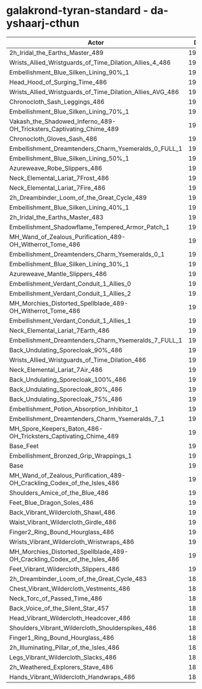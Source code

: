 # galakrond-tyran-standard - da-yshaarj-cthun
| Actor | DPS | Increase |
|---|:---:|:---:|
|2h_Iridal_the_Earths_Master_489|194149|1.88%|
|Wrists_Allied_Wristguards_of_Time_Dilation_Allies_4_486|193326|1.45%|
|Embellishment_Blue_Silken_Lining_90%_1|193264|1.42%|
|Head_Hood_of_Surging_Time_486|192919|1.24%|
|Wrists_Allied_Wristguards_of_Time_Dilation_Allies_AVG_486|192897|1.22%|
|Chronocloth_Sash_Leggings_486|192691|1.12%|
|Embellishment_Blue_Silken_Lining_70%_1|192683|1.11%|
|Vakash_the_Shadowed_Inferno_489-OH_Tricksters_Captivating_Chime_489|192586|1.06%|
|Chronocloth_Gloves_Sash_486|192394|0.96%|
|Embellishment_Dreamtenders_Charm_Ysemeralds_0_FULL_1|192141|0.83%|
|Embellishment_Blue_Silken_Lining_50%_1|192024|0.77%|
|Azureweave_Robe_Slippers_486|191907|0.71%|
|Neck_Elemental_Lariat_7Frost_486|191894|0.70%|
|Neck_Elemental_Lariat_7Fire_486|191890|0.70%|
|2h_Dreambinder_Loom_of_the_Great_Cycle_489|191880|0.69%|
|Embellishment_Blue_Silken_Lining_40%_1|191819|0.66%|
|2h_Iridal_the_Earths_Master_483|191804|0.65%|
|Embellishment_Shadowflame_Tempered_Armor_Patch_1|191799|0.65%|
|MH_Wand_of_Zealous_Purification_489-OH_Witherrot_Tome_486|191683|0.59%|
|Embellishment_Dreamtenders_Charm_Ysemeralds_0_1|191671|0.58%|
|Embellishment_Blue_Silken_Lining_30%_1|191550|0.52%|
|Azureweave_Mantle_Slippers_486|191521|0.50%|
|Embellishment_Verdant_Conduit_1_Allies_0|191492|0.49%|
|Embellishment_Verdant_Conduit_1_Allies_2|191469|0.48%|
|MH_Morchies_Distorted_Spellblade_489-OH_Witherrot_Tome_486|191437|0.46%|
|Embellishment_Verdant_Conduit_1_Allies_1|191414|0.45%|
|Neck_Elemental_Lariat_7Earth_486|191349|0.41%|
|Embellishment_Dreamtenders_Charm_Ysemeralds_7_FULL_1|191237|0.35%|
|Back_Undulating_Sporecloak_90%_486|191148|0.31%|
|Wrists_Allied_Wristguards_of_Time_Dilation_486|191139|0.30%|
|Neck_Elemental_Lariat_7Air_486|191105|0.28%|
|Back_Undulating_Sporecloak_100%_486|191097|0.28%|
|Back_Undulating_Sporecloak_80%_486|191058|0.26%|
|Back_Undulating_Sporecloak_75%_486|191026|0.24%|
|Embellishment_Potion_Absorption_Inhibitor_1|190841|0.15%|
|Embellishment_Dreamtenders_Charm_Ysemeralds_7_1|190818|0.13%|
|MH_Spore_Keepers_Baton_486-OH_Tricksters_Captivating_Chime_489|190788|0.12%|
|Base_Feet|190783|0.12%|
|Embellishment_Bronzed_Grip_Wrappings_1|190573|0.01%|
|Base|190563|0.00%|
|MH_Wand_of_Zealous_Purification_489-OH_Crackling_Codex_of_the_Isles_486|190436|-0.07%|
|Shoulders_Amice_of_the_Blue_486|190407|-0.08%|
|Feet_Blue_Dragon_Soles_486|190286|-0.15%|
|Back_Vibrant_Wildercloth_Shawl_486|190265|-0.16%|
|Waist_Vibrant_Wildercloth_Girdle_486|190238|-0.17%|
|Finger2_Ring_Bound_Hourglass_486|190237|-0.17%|
|Wrists_Vibrant_Wildercloth_Wristwraps_486|190213|-0.18%|
|MH_Morchies_Distorted_Spellblade_489-OH_Crackling_Codex_of_the_Isles_486|190149|-0.22%|
|Feet_Vibrant_Wildercloth_Slippers_486|190048|-0.27%|
|2h_Dreambinder_Loom_of_the_Great_Cycle_483|189897|-0.35%|
|Chest_Vibrant_Wildercloth_Vestments_486|189878|-0.36%|
|Neck_Torc_of_Passed_Time_486|189871|-0.36%|
|Back_Voice_of_the_Silent_Star_457|189855|-0.37%|
|Head_Vibrant_Wildercloth_Headcover_486|189839|-0.38%|
|Shoulders_Vibrant_Wildercloth_Shoulderspikes_486|189701|-0.45%|
|Finger1_Ring_Bound_Hourglass_486|189695|-0.46%|
|2h_Illuminating_Pillar_of_the_Isles_486|189530|-0.54%|
|Legs_Vibrant_Wildercloth_Slacks_486|189408|-0.61%|
|2h_Weathered_Explorers_Stave_486|189394|-0.61%|
|Hands_Vibrant_Wildercloth_Handwraps_486|189151|-0.74%|
